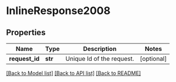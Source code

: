 # InlineResponse2008

## Properties
Name | Type | Description | Notes
------------ | ------------- | ------------- | -------------
**request_id** | **str** | Unique Id of the request. | [optional] 

[[Back to Model list]](../README.md#documentation-for-models) [[Back to API list]](../README.md#documentation-for-api-endpoints) [[Back to README]](../README.md)

